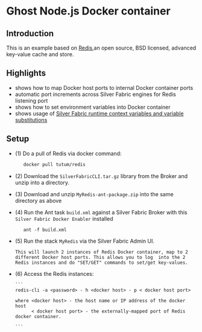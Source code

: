 Ghost Node.js Docker container
=========================================================

Introduction
-------------
This is an example based on [Redis](https://registry.hub.docker.com/u/tutum/redis/),an open source, BSD licensed, advanced key-value cache and store.

Highlights
----------
 - shows how to map Docker host ports to internal Docker container ports
 - automatic port increments across Silver Fabric engines for Redis listening port
 - shows how to set environment variables into Docker container
 - shows usage of [Silver Fabric runtime context variables and variable substitutions](https://github.com/fabrician/docker-enabler/blob/master/examples/images/example_GhostBlog_rcv.gif)

Setup
------
- (1) Do a pull of Redis via docker command:

    ```bash
       docker pull tutum/redis
    ```
- (2) Download the `SilverFabricCLI.tar.gz` library from the Broker and unzip into a directory.
- (3) Download and unzip `MyRedis-ant-package.zip`  into the same directory as above
- (4) Run the Ant task `build.xml` against a Silver Fabric Broker with this `Silver Fabric Docker Enabler` installed

   ```ant
      ant -f build.xml
   ```
- (5) Run the stack `MyRedis` via the Silver Fabric Admin UI.
      
      This will launch 2 instances of Redis Docker container, map to 2 different Docker host ports. This allows you to log  into the 2 Redis instances and do "SET/GET" commands to set/get key-values.

- (6) Access the Redis instances: 

      ```
      redis-cli -a <password> - h <docker host> - p < docker host port>
      
      where <docker host> - the host name or IP address of the docker host
            < docker host port> - the externally-mapped port of Redis docker container.
      
      ```
    
